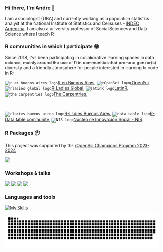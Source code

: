 ### Hi there, I'm Andre 👋

I am a sociologist (UBA) and currently working as a population statistics analyst at the National Institute of Statistics and Censuses - [INDEC Argentina](https://www.indec.gob.ar/), I am also a university professor of Social Sciences and Data Science where I teach R.

###  R communities in which I participate :grin: 

Since 2018, I've been participating in collaborative learning spaces in data science, mainly around the use of R in communities that promote gender(s) diversity and a friendly atmosphere for people interested in learning to code in R:

<code><img height="27" src="https://avatars.githubusercontent.com/u/43609757" alt="r en buenos aires logo"></code>[R en Buenos Aires](https://github.com/renbaires), <code><img height="27" src="https://avatars.githubusercontent.com/u/1200269" alt="rOpenSci logo"></code>[rOpenSci](https://github.com/ropensci), <code><img height="27" src="https://avatars.githubusercontent.com/u/21295846?s=200&v=4" alt="rladies global logo"></code>[R-Ladies Global](https://github.com/rladies), <code><img height="27" src="https://avatars.githubusercontent.com/u/42558048?s=200&v=4" alt="latinR logo"></code>[LatinR](https://github.com/LatinR), <code><img height="27" src="https://avatars.githubusercontent.com/u/19267758?s=200&v=4" alt="the carpentries logo"></code>[The Carpentries](https://github.com/carpentries), <code>

<img height="27" src="https://avatars.githubusercontent.com/u/38664570?s=200&v=4" alt="rladies buenos aires logo"></code>[R-Ladies Buenos Aires](https://github.com/RLadies-BA), <code><img height="27" src="https://avatars.githubusercontent.com/u/7824179?s=200&v=4" alt="data table logo"></code>[R-Data table community](https://github.com/Rdatatable),  <code><img height="27" src="https://avatars.githubusercontent.com/u/171444734?s=200&v=4" alt="NIS logo"></code>[Núcleo de Innovación Social - NIS](https://github.com/nucleodeinnovacion). 



### R Packages 📦
This project was supported by the [rOpenSci Champions Program 2023-2024](https://ropensci.org/blog/2024/02/15/champions-program-champions-2024/#andrea-gomez-vargas)


[![](https://github-readme-stats.vercel.app/api/pin/?username=soyandrea&repo=arcenso)](https://github.com/SoyAndrea/arcenso)

### Workshops & talks
[![](https://github-readme-stats.vercel.app/api/pin/?username=soyandrea&repo=arcenso-latinR2024)](https://github.com/SoyAndrea/arcenso-latinR2024)
[![](https://github-readme-stats.vercel.app/api/pin/?username=soyandrea&repo=tableropm-latinr2024)](https://github.com/SoyAndrea/tableropm-latinr2024)
[![](https://github-readme-stats.vercel.app/api/pin/?username=soyandrea&repo=tallerEPH)](https://github.com/SoyAndrea/tallerEPH)
[![](https://github-readme-stats.vercel.app/api/pin/?username=rladies-eastlansing&repo=2022-accessible_dataviz)](https://github.com/rladies-eastlansing/2022-accessible_dataviz)

### Languages and tools
[![My Skills](https://skillicons.dev/icons?i=r,git,github,netlify,html,css,sass,markdown,wordpress,ai&theme=light)](https://skillicons.dev)


<picture>
  <source media="(prefers-color-scheme: dark)" srcset="https://github.com/SoyAndrea/SoyAndrea/raw/output/github-contribution-grid-snake.svg" />
  <source media="(prefers-color-scheme: light)" srcset="https://github.com/SoyAndrea/SoyAndrea/raw/output/github-contribution-grid-snake.svg" />
  <img alt="github-snake" src="https://github.com/SoyAndrea/SoyAndrea/raw/output/github-contribution-grid-snake.svg" />
</picture>

